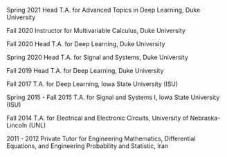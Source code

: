 
Spring 2021 Head T.A. for Advanced Topics in Deep Learning, Duke University

Fall 2020 Instructor for Multivariable Calculus, Duke University

Fall 2020 Head T.A. for Deep Learning, Duke University

Spring 2020 Head T.A. for Signal and Systems, Duke University

Fall 2019 Head T.A. for Deep Learning, Duke University

Fall 2017 T.A. for Deep Learning, Iowa State University (ISU)

Spring 2015 - Fall 2015 T.A. for Signal and Systems I, Iowa State University (ISU)

Fall 2014 T.A. for Electrical and Electronic Circuits, University of Nebraska- Lincoln (UNL)

2011 - 2012 Private Tutor for Engineering Mathematics, Differential Equations, and Engineering Probability and Statistic, Iran

